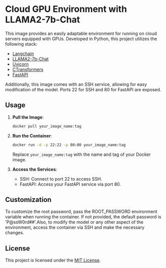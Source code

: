# Cloud GPU Environment with LLAMA2-7b-Chat

This image provides an easily adaptable environment for running on cloud servers equipped with GPUs. Developed in Python, this project utilizes the following stack:

- [Langchain](https://github.com/langchain)
- [LLAMA2-7b-Chat](https://github.com/LLAMA2-7b-Chat)
- [Uvicorn](https://www.uvicorn.org/)
- [CTransformers](https://github.com/ctransformers)
- [FastAPI](https://fastapi.tiangolo.com/)

Additionally, this image comes with an SSH service, allowing for easy modification of the model. Ports 22 for SSH and 80 for FastAPI are exposed.

## Usage

1. **Pull the Image**:

    ```bash
    docker pull your_image_name:tag
    ```

2. **Run the Container**:

    ```bash
    docker run -d -p 22:22 -p 80:80 your_image_name:tag
    ```

    Replace `your_image_name:tag` with the name and tag of your Docker image.

3. **Access the Services**:

    - SSH: Connect to port 22 to access SSH.
    - FastAPI: Access your FastAPI service via port 80.

## Customization

To customize the root password, pass the ROOT_PASSWORD environment variable when running the container. If not provided, the default password is 'P@ssW0rd##'.Also, to modify the model or any other aspect of the environment, access the container via SSH and make the necessary changes.

## License

This project is licensed under the [MIT License](LICENSE).
